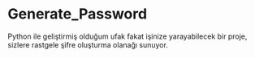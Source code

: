 # Generate_Password

Python ile geliştirmiş olduğum ufak fakat işinize yarayabilecek bir proje, sizlere rastgele şifre oluşturma olanağı sunuyor.
